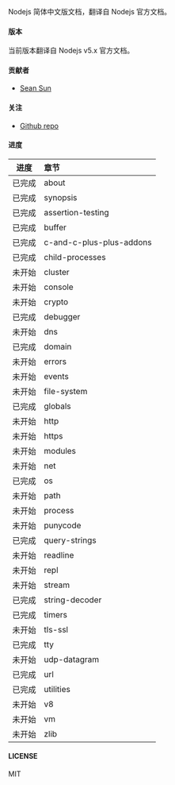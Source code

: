 Nodejs 简体中文版文档，翻译自 Nodejs 官方文档。

#### 版本

当前版本翻译自 Nodejs v5.x 官方文档。

#### 贡献者

- [Sean Sun](http://pinggod.com)

#### 关注

- [Github repo](https://github.com/pinggod/node-doc)

#### 进度

|   进度    |     章节              |
|:---------:|:----------------------|
|  已完成   |  about  |
|  已完成   |  synopsis  |
|  已完成   |  assertion-testing  |
|  已完成   |  buffer  |
|  已完成   |  c-and-c-plus-plus-addons  |
|  已完成   |  child-processes  |
|  未开始   |  cluster  |
|  未开始   |  console  |
|  未开始   |  crypto  |
|  已完成   |  debugger  |
|  未开始   |  dns  |
|  已完成   |  domain  |
|  未开始   |  errors  |
|  未开始   |  events  |
|  未开始   |  file-system  |
|  已完成   |  globals  |
|  未开始   |  http  |
|  未开始   |  https  |
|  未开始   |  modules  |
|  未开始   |  net  |
|  已完成   |  os  |
|  未开始   |  path  |
|  未开始   |  process  |
|  未开始   |  punycode  |
|  已完成   |  query-strings  |
|  未开始   |  readline  |
|  未开始   |  repl  |
|  未开始   |  stream  |
|  已完成   |  string-decoder  |
|  已完成   |  timers  |
|  未开始   |  tls-ssl  |
|  已完成   |  tty  |
|  未开始   |  udp-datagram  |
|  已完成   |  url  |
|  已完成   |  utilities  |
|  未开始   |  v8  |
|  未开始   |  vm  |
|  未开始   |  zlib  |

#### LICENSE

MIT